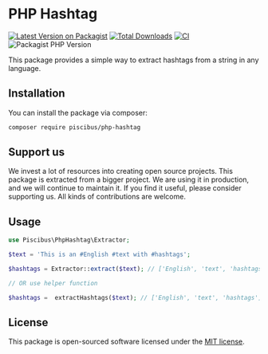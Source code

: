 # PHP Hashtag

[![Latest Version on Packagist](https://img.shields.io/packagist/v/piscibus/php-hashtag.svg?style=flat-square)](https://packagist.org/packages/piscibus/php-hashtag)
[![Total Downloads](https://img.shields.io/packagist/dt/piscibus/php-hashtag.svg?style=flat-square)](https://packagist.org/packages/piscibus/php-hashtag)
[![CI](https://github.com/piscibus/php-hashtag/actions/workflows/ci.yml/badge.svg)](https://github.com/piscibus/php-hashtag/actions/workflows/ci.yml)
![Packagist PHP Version](https://img.shields.io/packagist/dependency-v/piscibus/php-hashtag/php?style=flat-square)

This package provides a simple way to extract hashtags from a string in any language.

## Installation

You can install the package via composer:

```bash
composer require piscibus/php-hashtag
```

## Support us

We invest a lot of resources into creating open source projects. This package is extracted from a bigger project. We are
using it in production, and we will continue to maintain it. If you find it useful, please consider supporting us.
All kinds of contributions are welcome.

## Usage

```php
use Piscibus\PhpHashtag\Extractor;

$text = 'This is an #English #text with #hashtags';

$hashtags = Extractor::extract($text); // ['English', 'text', 'hashtags']

// OR use helper function

$hashtags =  extractHashtags($text); // ['English', 'text', 'hashtags']
```

## License

This package is open-sourced software licensed under the [MIT license](LICENSE.md).

